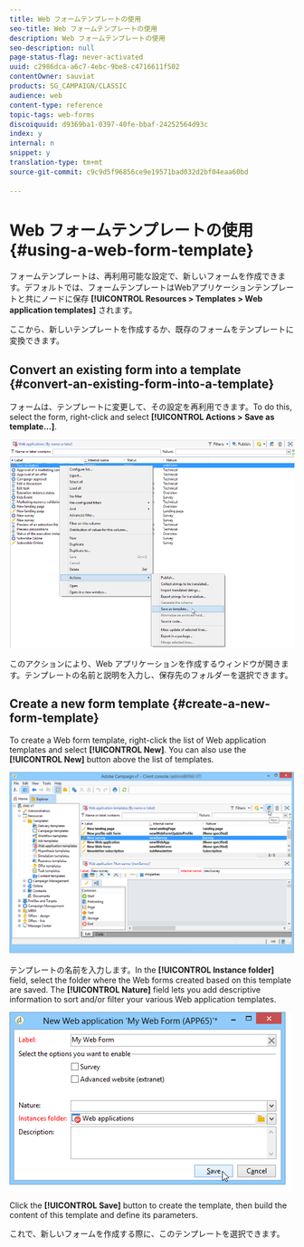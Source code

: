 ```yaml
---
title: Web フォームテンプレートの使用
seo-title: Web フォームテンプレートの使用
description: Web フォームテンプレートの使用
seo-description: null
page-status-flag: never-activated
uuid: c2986dca-a6c7-4ebc-9be8-c4716611f502
contentOwner: sauviat
products: SG_CAMPAIGN/CLASSIC
audience: web
content-type: reference
topic-tags: web-forms
discoiquuid: d9369ba1-0397-40fe-bbaf-24252564d93c
index: y
internal: n
snippet: y
translation-type: tm+mt
source-git-commit: c9c9d5f96856ce9e19571bad032d2bf04eaa60bd

---
```



# Web フォームテンプレートの使用{#using-a-web-form-template}

フォームテンプレートは、再利用可能な設定で、新しいフォームを作成できます。デフォルトでは、フォームテンプレートはWebアプリケーションテンプレートと共にノードに保存 **[!UICONTROL Resources > Templates > Web application templates]** されます。

ここから、新しいテンプレートを作成するか、既存のフォームをテンプレートに変換できます。

## Convert an existing form into a template {#convert-an-existing-form-into-a-template}

フォームは、テンプレートに変更して、その設定を再利用できます。To do this, select the form, right-click and select **[!UICONTROL Actions > Save as template...]**.

![](assets/s_ncs_admin_survey_saveastemplate.png)

このアクションにより、Web アプリケーションを作成するウィンドウが開きます。テンプレートの名前と説明を入力し、保存先のフォルダーを選択できます。

## Create a new form template {#create-a-new-form-template}

To create a Web form template, right-click the list of Web application templates and select **[!UICONTROL New]**. You can also use the **[!UICONTROL New]** button above the list of templates.

![](assets/s_ncs_admin_survey_createtemplate.png)

テンプレートの名前を入力します。In the **[!UICONTROL Instance folder]** field, select the folder where the Web forms created based on this template are saved. The **[!UICONTROL Nature]** field lets you add descriptive information to sort and/or filter your various Web application templates.

![](assets/s_ncs_admin_survey_createtemplate_details.png)

Click the **[!UICONTROL Save]** button to create the template, then build the content of this template and define its parameters.

これで、新しいフォームを作成する際に、このテンプレートを選択できます。
